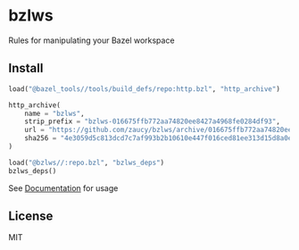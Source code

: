 # bzlws

Rules for manipulating your Bazel workspace

## Install

```python
load("@bazel_tools//tools/build_defs/repo:http.bzl", "http_archive")

http_archive(
    name = "bzlws",
    strip_prefix = "bzlws-016675ffb772aa74820ee8427a4968fe0284df93",
    url = "https://github.com/zaucy/bzlws/archive/016675ffb772aa74820ee8427a4968fe0284df93.zip",
    sha256 = "4e3059d5c813dcd7c7af993b2b10610e447f016ced81ee313d15d8a0ec6bc483",
)

load("@bzlws//:repo.bzl", "bzlws_deps")
bzlws_deps()
```

See [Documentation](docs/index.md) for usage

## License

MIT
